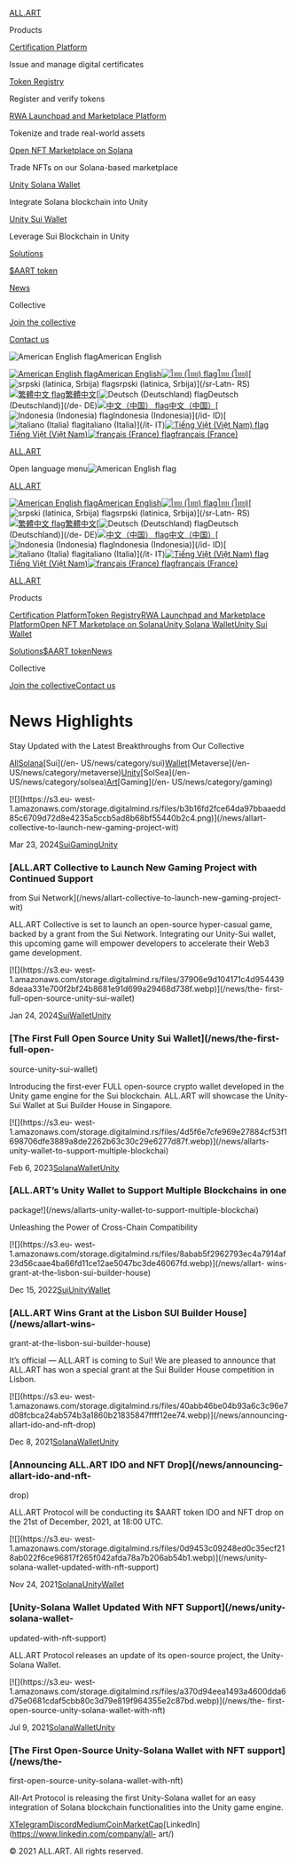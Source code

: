 [ALL.ART](/)

Products

[Certification Platform](/#credentee)

Issue and manage digital certificates

[Token Registry](/#tokenregistry)

Register and verify tokens

[RWA Launchpad and Marketplace Platform](/#rwamarketplace)

Tokenize and trade real-world assets

[Open NFT Marketplace on Solana](/#solsea)

Trade NFTs on our Solana-based marketplace

[Unity Solana Wallet](/#unitysolana)

Integrate Solana blockchain into Unity

[Unity Sui Wallet](/#unitysui)

Leverage Sui Blockchain in Unity

[Solutions](/#solutions)

[$AART token](/#aarttoken)

[News](/news)

Collective

[Join the collective](/collective/join-the-collective)

[Contact us](/collective/contact-us)

![American English flag](/assets/flags/us.svg)American English

[![American English flag](/assets/flags/us.svg)American English](/)[![ไทย
\(ไทย\) flag](/assets/flags/th.svg)ไทย (ไทย)](/th-TH)[![srpski \(latinica,
Srbija\) flag](/assets/flags/rs.svg)srpski (latinica, Srbija)](/sr-Latn-
RS)[![繁體中文 flag](/assets/flags/cn.svg)繁體中文](/zh-Hant)[![Deutsch
\(Deutschland\) flag](/assets/flags/de.svg)Deutsch (Deutschland)](/de-
DE)[![中文（中国） flag](/assets/flags/cn.svg)中文（中国）](/zh-CN)[![Indonesia
\(Indonesia\) flag](/assets/flags/id.svg)Indonesia (Indonesia)](/id-
ID)[![italiano \(Italia\) flag](/assets/flags/it.svg)italiano (Italia)](/it-
IT)[![Tiếng Việt \(Việt Nam\) flag](/assets/flags/vn.svg)Tiếng Việt (Việt
Nam)](/vi-VN)[![français \(France\) flag](/assets/flags/fr.svg)français
(France)](/fr-FR)

[ALL.ART](/)

Open language menu![American English flag](/assets/flags/us.svg)

[ALL.ART](/)

[![American English flag](/assets/flags/us.svg)American English](/)[![ไทย
\(ไทย\) flag](/assets/flags/th.svg)ไทย (ไทย)](/th-TH)[![srpski \(latinica,
Srbija\) flag](/assets/flags/rs.svg)srpski (latinica, Srbija)](/sr-Latn-
RS)[![繁體中文 flag](/assets/flags/cn.svg)繁體中文](/zh-Hant)[![Deutsch
\(Deutschland\) flag](/assets/flags/de.svg)Deutsch (Deutschland)](/de-
DE)[![中文（中国） flag](/assets/flags/cn.svg)中文（中国）](/zh-CN)[![Indonesia
\(Indonesia\) flag](/assets/flags/id.svg)Indonesia (Indonesia)](/id-
ID)[![italiano \(Italia\) flag](/assets/flags/it.svg)italiano (Italia)](/it-
IT)[![Tiếng Việt \(Việt Nam\) flag](/assets/flags/vn.svg)Tiếng Việt (Việt
Nam)](/vi-VN)[![français \(France\) flag](/assets/flags/fr.svg)français
(France)](/fr-FR)

[ALL.ART](/)

Products

[Certification Platform](/#credentee)[Token Registry](/#tokenregistry)[RWA
Launchpad and Marketplace Platform](/#rwamarketplace)[Open NFT Marketplace on
Solana](/#solsea)[Unity Solana Wallet](/#unitysolana)[Unity Sui
Wallet](/#unitysui)

[Solutions](/#solutions)[$AART token](/#aarttoken)[News](/news)

Collective

[Join the collective](/collective/join-the-collective)[Contact
us](/collective/contact-us)

# News Highlights

Stay Updated with the Latest Breakthroughs from Our Collective

[All](/news)[Solana](/en-US/news/category/solana)[Sui](/en-
US/news/category/sui)[Wallet](/en-US/news/category/wallet)[Metaverse](/en-
US/news/category/metaverse)[Unity](/en-US/news/category/unity)[SolSea](/en-
US/news/category/solsea)[Art](/en-US/news/category/art)[Gaming](/en-
US/news/category/gaming)

[![](https://s3.eu-
west-1.amazonaws.com/storage.digitalmind.rs/files/b3b16fd2fce64da97bbaaedd85c6709d72d8e4235a5ccb5ad8b68bf55440b2c4.png)](/news/allart-
collective-to-launch-new-gaming-project-wit)

Mar 23,
2024[Sui](/news/category/sui)[Gaming](/news/category/gaming)[Unity](/news/category/unity)

### [ALL.ART Collective to Launch New Gaming Project with Continued Support
from Sui Network](/news/allart-collective-to-launch-new-gaming-project-wit)

ALL.ART Collective is set to launch an open-source hyper-casual game, backed
by a grant from the Sui Network. Integrating our Unity-Sui wallet, this
upcoming game will empower developers to accelerate their Web3 game
development.

[![](https://s3.eu-
west-1.amazonaws.com/storage.digitalmind.rs/files/37906e9d104171c4d9544398deaa331e700f2bf24b8681e91d699a29468d738f.webp)](/news/the-
first-full-open-source-unity-sui-wallet)

Jan 24,
2024[Sui](/news/category/sui)[Wallet](/news/category/wallet)[Unity](/news/category/unity)

### [The First Full Open Source Unity Sui Wallet](/news/the-first-full-open-
source-unity-sui-wallet)

Introducing the first-ever FULL open-source crypto wallet developed in the
Unity game engine for the Sui blockchain. ALL.ART will showcase the Unity-Sui
Wallet at Sui Builder House in Singapore.

[![](https://s3.eu-
west-1.amazonaws.com/storage.digitalmind.rs/files/4d5f6e7cfe969e27884cf53f1698706dfe3889a8de2262b63c30c29e6277d87f.webp)](/news/allarts-
unity-wallet-to-support-multiple-blockchai)

Feb 6,
2023[Solana](/news/category/solana)[Wallet](/news/category/wallet)[Unity](/news/category/unity)

### [ALL.ART’s Unity Wallet to Support Multiple Blockchains in one
package!](/news/allarts-unity-wallet-to-support-multiple-blockchai)

Unleashing the Power of Cross-Chain Compatibility

[![](https://s3.eu-
west-1.amazonaws.com/storage.digitalmind.rs/files/8abab5f2962793ec4a7914af23d56caae4ba66fd11ce12ae5047bc3de46067fd.webp)](/news/allart-
wins-grant-at-the-lisbon-sui-builder-house)

Dec 15,
2022[Sui](/news/category/sui)[Unity](/news/category/unity)[Wallet](/news/category/wallet)

### [ALL.ART Wins Grant at the Lisbon SUI Builder House](/news/allart-wins-
grant-at-the-lisbon-sui-builder-house)

It’s official — ALL.ART is coming to Sui! We are pleased to announce that
ALL.ART has won a special grant at the Sui Builder House competition in
Lisbon.

[![](https://s3.eu-
west-1.amazonaws.com/storage.digitalmind.rs/files/40abb46be04b93a6c3c96e7d08fcbca24ab574b3a1860b21835847ffff12ee74.webp)](/news/announcing-
allart-ido-and-nft-drop)

Dec 8,
2021[Solana](/news/category/solana)[Wallet](/news/category/wallet)[Unity](/news/category/unity)

### [Announcing ALL.ART IDO and NFT Drop](/news/announcing-allart-ido-and-nft-
drop)

ALL.ART Protocol will be conducting its $AART token IDO and NFT drop on the
21st of December, 2021, at 18:00 UTC.

[![](https://s3.eu-
west-1.amazonaws.com/storage.digitalmind.rs/files/0d9453c09248ed0c35ecf218ab022f6ce96817f265f042afda78a7b206ab54b1.webp)](/news/unity-
solana-wallet-updated-with-nft-support)

Nov 24,
2021[Solana](/news/category/solana)[Unity](/news/category/unity)[Wallet](/news/category/wallet)

### [Unity-Solana Wallet Updated With NFT Support](/news/unity-solana-wallet-
updated-with-nft-support)

ALL.ART Protocol releases an update of its open-source project, the Unity-
Solana Wallet.

[![](https://s3.eu-
west-1.amazonaws.com/storage.digitalmind.rs/files/a370d94eea1493a4600dda6d75e0681cdaf5cbb80c3d79e819f964355e2c87bd.webp)](/news/the-
first-open-source-unity-solana-wallet-with-nft)

Jul 9,
2021[Solana](/news/category/solana)[Wallet](/news/category/wallet)[Unity](/news/category/unity)

### [The First Open-Source Unity-Solana Wallet with NFT support](/news/the-
first-open-source-unity-solana-wallet-with-nft)

All-Art Protocol is releasing the first Unity-Solana wallet for an easy
integration of Solana blockchain functionalities into the Unity game engine.

[X](https://twitter.com/allartprotocol)[Telegram](https://t.me/allartprotocol)[Discord](http://discord.gg/WrHUhqgnBd)[Medium](https://allart.medium.com/)[CoinMarketCap](https://coinmarketcap.com/community/profile/all_art/)[LinkedIn](https://www.linkedin.com/company/all-
art/)

© 2021 ALL.ART. All rights reserved.

